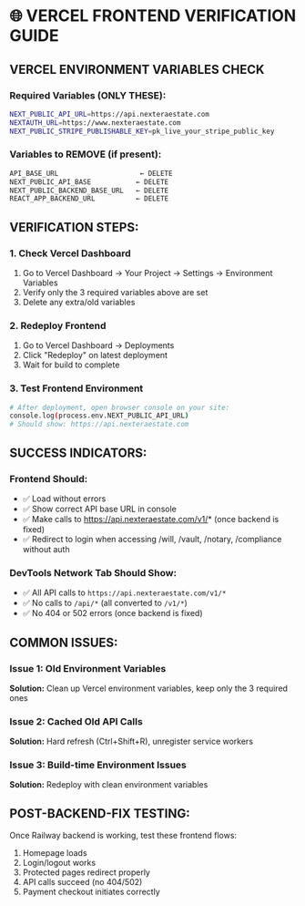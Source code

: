 # 🌐 VERCEL FRONTEND VERIFICATION GUIDE

## **VERCEL ENVIRONMENT VARIABLES CHECK**

### **Required Variables (ONLY THESE):**
```bash
NEXT_PUBLIC_API_URL=https://api.nexteraestate.com
NEXTAUTH_URL=https://www.nexteraestate.com
NEXT_PUBLIC_STRIPE_PUBLISHABLE_KEY=pk_live_your_stripe_public_key
```

### **Variables to REMOVE (if present):**
```bash
API_BASE_URL                    ← DELETE
NEXT_PUBLIC_API_BASE           ← DELETE  
NEXT_PUBLIC_BACKEND_BASE_URL   ← DELETE
REACT_APP_BACKEND_URL          ← DELETE
```

## **VERIFICATION STEPS:**

### **1. Check Vercel Dashboard**
1. Go to Vercel Dashboard → Your Project → Settings → Environment Variables
2. Verify only the 3 required variables above are set
3. Delete any extra/old variables

### **2. Redeploy Frontend**
1. Go to Vercel Dashboard → Deployments
2. Click "Redeploy" on latest deployment
3. Wait for build to complete

### **3. Test Frontend Environment**
```bash
# After deployment, open browser console on your site:
console.log(process.env.NEXT_PUBLIC_API_URL)
# Should show: https://api.nexteraestate.com
```

## **SUCCESS INDICATORS:**

### **Frontend Should:**
- ✅ Load without errors
- ✅ Show correct API base URL in console
- ✅ Make calls to https://api.nexteraestate.com/v1/* (once backend is fixed)
- ✅ Redirect to login when accessing /will, /vault, /notary, /compliance without auth

### **DevTools Network Tab Should Show:**
- ✅ All API calls to `https://api.nexteraestate.com/v1/*`
- ✅ No calls to `/api/*` (all converted to `/v1/*`)
- ✅ No 404 or 502 errors (once backend is fixed)

## **COMMON ISSUES:**

### **Issue 1: Old Environment Variables**
**Solution:** Clean up Vercel environment variables, keep only the 3 required ones

### **Issue 2: Cached Old API Calls**  
**Solution:** Hard refresh (Ctrl+Shift+R), unregister service workers

### **Issue 3: Build-time Environment Issues**
**Solution:** Redeploy with clean environment variables

## **POST-BACKEND-FIX TESTING:**

Once Railway backend is working, test these frontend flows:
1. Homepage loads
2. Login/logout works
3. Protected pages redirect properly
4. API calls succeed (no 404/502)
5. Payment checkout initiates correctly